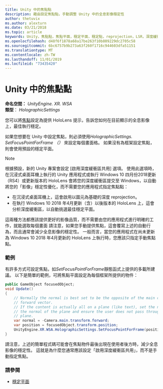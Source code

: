 ```yaml
---
title: Unity 中的焦點點
description: 藉由設定焦點點，手動調整 Unity 中的全息影像穩定性
author: thetuvix
ms.author: alexturn
ms.date: 03/21/2018
ms.topic: article
keywords: Unity，焦點點，焦點平面，穩定平面，穩定點，reprojection，LSR，深度緩衝區
ms.openlocfilehash: d48f6f1878a68a17be263f10b809229dc2705c58
ms.sourcegitcommit: 6bc6757b9b273a63f260f1716c944603dfa51151
ms.translationtype: MT
ms.contentlocale: zh-TW
ms.lasthandoff: 11/01/2019
ms.locfileid: "73435420"
---
```

# <a name="focus-point-in-unity"></a>Unity 中的焦點點

**命名空間：** *UnityEngine. XR. WSA*<br>
**類型**： *HolographicSettings*

您可以將[焦點](hologram-stability.md#reprojection)設定為提供 HoloLens 提示，告訴您如何在目前顯示的全息影像上，最佳執行穩定。

如果您想要在 Unity 中設定焦點，則必須使用*HolographicSettings. SetFocusPointForFrame （）* 來設定每個畫面格。 如果沒有為框架設定焦點，則會使用預設的穩定平面。

> [!NOTE]
> 根據預設，新的 Unity 專案會設定 [啟用深度緩衝區共用] 選項。  使用此選項時，在沉浸式桌面耳機上執行的 Unity 應用程式或執行 Windows 10 四月份2018更新（RS4）或更新版本的 HoloLens 會將您的深度緩衝區提交至 Windows，以自動將您的「影像」穩定性優化，而不需要您的應用程式指定焦點點：
> * 在沉浸式桌面耳機上，這會啟用以圖元為基礎的深度 reprojection。
> * 在執行 Windows 10 2018 年4月更新（含）以後版本的 HoloLens 上，這會分析深度緩衝區，以自動挑選最佳穩定平面。
>
> 這兩種方法都應該提供更好的影像品質，而不需要由您的應用程式進行明確的工作，就能選取每個畫面  請注意，如果您手動提供焦點，這會覆寫上述的自動行為，而且通常會減少全息影像的穩定性。  一般而言，當您的應用程式在尚未更新為 Windows 10 2018 年4月更新的 HoloLens 上執行時，您應該只指定手動焦點點。

### <a name="example"></a>範例

有許多方式可設定焦點，如*SetFocusPointForFrame*靜態函式上提供的多載所建議。 以下是簡單的範例，可將焦點平面設定為每個框架所提供的物件：

```cs
public GameObject focusedObject;
void Update()
{
    // Normally the normal is best set to be the opposite of the main camera's 
    // forward vector.
    // If the content is actually all on a plane (like text), set the normal to 
    // the normal of the plane and ensure the user does not pass through the 
    // plane.
    var normal = -Camera.main.transform.forward;     
    var position = focusedObject.transform.position;
    UnityEngine.XR.WSA.HolographicSettings.SetFocusPointForFrame(position, normal);
}
```

請注意，上述的簡單程式碼可能會在焦點物件最後出現在使用者後方時，減少全息影像的穩定性。  這就是為什麼您通常應該設定「啟用深度緩衝區共用」，而不是手動指定焦點。

### <a name="see-also"></a>請參閱
* [穩定平面](hologram-stability.md#reprojection)
